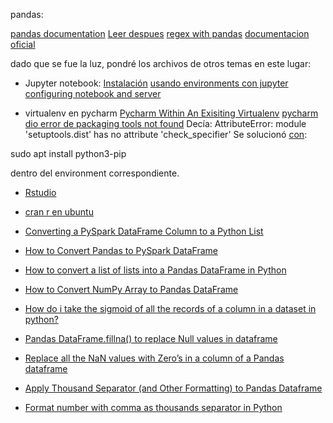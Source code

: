 pandas:

[pandas documentation](https://pandas.pydata.org/pandas-docs/stable/reference/api/pandas.read_csv.html)
[Leer despues](https://kanoki.org/2019/11/12/how-to-use-regex-in-pandas/)
[regex with pandas](https://www.dataquest.io/blog/regular-expressions-data-scientists/)
[documentacion oficial](https://pandas.pydata.org/pandas-docs/stable/index.html)

dado que se fue la luz, pondré los archivos de otros temas en este lugar:
* Jupyter notebook:
[Instalación](https://jupyterlab.readthedocs.io/en/stable/getting_started/installation.html)
[usando environments con jupyter](https://docs.anaconda.com/ae-notebooks/user-guide/adv-tasks/work-with-environments/)
[configuring notebook and server](https://nbviewer.jupyter.org/github/ipython/ipython/blob/3.x/examples/Notebook/Configuring%20the%20Notebook%20and%20Server.ipynb)


* virtualenv en pycharm
[Pycharm Within An Exisiting Virtualenv](https://ruddra.com/posts/using-intellijidea-within-an-exisiting-virtualenv/)
[pycharm dio error de packaging tools not found](https://stackoverflow.com/questions/43567996/pycharm-python-packaging-tools-not-found)
Decía:
AttributeError: module 'setuptools.dist' has no attribute 'check_specifier'
Se solucionó [con](https://stackoverflow.com/questions/43567996/pycharm-python-packaging-tools-not-found): 

sudo apt install python3-pip 

dentro del environment correspondiente.


* [Rstudio](https://rstudio.com/products/rstudio/)
* [cran r en ubuntu](https://cran.r-project.org/)

* [Converting a PySpark DataFrame Column to a Python List](https://www.geeksforgeeks.org/converting-a-pyspark-dataframe-column-to-a-python-list/)
* [How to Convert Pandas to PySpark DataFrame](https://sparkbyexamples.com/pyspark/convert-pandas-to-pyspark-dataframe/)
* [How to convert a list of lists into a Pandas DataFrame in Python](https://www.kite.com/python/answers/how-to-convert-a-list-of-lists-into-a-pandas-dataframe-in-python)
* [How to Convert NumPy Array to Pandas DataFrame](https://datatofish.com/numpy-array-to-pandas-dataframe/)
* [How do i take the sigmoid of all the records of a column in a dataset in python?](https://stackoverflow.com/questions/68403954/how-do-i-take-the-sigmoid-of-all-the-records-of-a-column-in-a-dataset-in-python)
* [Pandas DataFrame.fillna() to replace Null values in dataframe](https://www.geeksforgeeks.org/python-pandas-dataframe-fillna-to-replace-null-values-in-dataframe/)
* [Replace all the NaN values with Zero’s in a column of a Pandas dataframe](https://www.geeksforgeeks.org/replace-all-the-nan-values-with-zeros-in-a-column-of-a-pandas-dataframe/)
* [Apply Thousand Separator (and Other Formatting) to Pandas Dataframe](https://towardsdatascience.com/apply-thousand-separator-and-other-formatting-to-pandas-dataframe-45f2f4c7ab01)
* [Format number with comma as thousands separator in Python](https://bobbyhadz.com/blog/python-format-number-thousands-separator-2-decimals)
